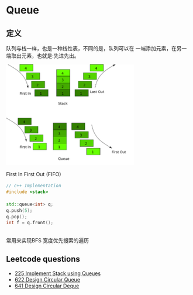 # Queue
## 定义
队列与栈一样，也是一种线性表，不同的是，队列可以在 一端添加元素，在另一端取出元素，也就是:先进先出。

<img src="../assets/queue.png" width="350" />

First In First Out (FIFO)

```c++
// c++ Implementation
#include <stack>

std::queue<int> q;
q.push(5);
q.pop();
int f = q.front();
```

##
常用来实现BFS 宽度优先搜索的遍历

## Leetcode questions
- [225 Implement Stack using Queues](../leetcode_questions/225_implement_stack_using_queue.md)
- [622 Design Circular Queue](../leetcode_questions/622_design_circular_queue.md)
- [641 Design Circular Deque](../leetcode_questions/641_design_circular_deque.md)